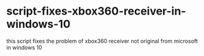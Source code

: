 # script-fixes-xbox360-receiver-in-windows-10
this script fixes the problem of xbox360 receiver not original from microsoft in windows 10
